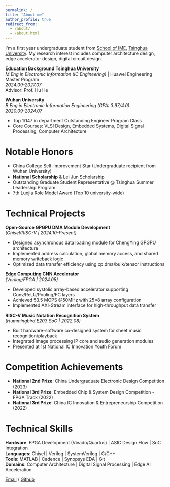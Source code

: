 ```yaml
---
permalink: /
title: "About me"
author_profile: true
redirect_from: 
  - /about/
  - /about.html
---
```


I'm a first year undergraduate student from [School of IME](https://www.ime.tsinghua.edu.cn/), [Tsinghua University](https://www.tsinghua.edu.cn/). My research interest includes computer architecture design, edge accelerator design, digital circuit design.

**Education Background**
 **Tsinghua University**  
*M.Eng in Electronic Information (IC Engineering)* | Huawei Engineering Master Program  
*2024.09-2027.07*  
Advisor: Prof. Hu He

 **Wuhan University**  
*B.Eng in Electronic Information Engineering (GPA: 3.97/4.0)*  
*2020.09-2024.07*  
- Top 1/147 in department  Outstanding Engineer Program Class  
- Core Courses: VLSI Design, Embedded Systems, Digital Signal Processing, Computer Architecture  

# Notable Honors
- China College Self-Improvement Star (Undergraduate recipient from Wuhan University)  
- **National Scholarship** & Lei Jun Scholarship  
- Outstanding Graduate Student Representative @ Tsinghua Summer Leadership Program  
- 7th Luojia Role Model Award (Top 10 university-wide)

# Technical Projects
 **Open-Source GPGPU DMA Module Development**  
*(Chisel/RISC-V | 2024.10-Present)*  
- Designed asynchronous data loading module for ChengYing GPGPU architecture  
- Implemented address calculation, global memory access, and shared memory writeback logic  
- Optimized data transfer efficiency using cp.dma/bulk/tensor instructions

 **Edge Computing CNN Accelerator**  
*(Verilog/FPGA | 2024.05)*  
- Developed systolic array-based accelerator supporting Conv/ReLU/Pooling/FC layers  
- Achieved 53.5 MOPS @50MHz with 25×8 array configuration  
- Implemented AXI-Stream interface for high-throughput data transfer

 **RISC-V Music Notation Recognition System**  
*(Hummingbird E203 SoC | 2022.08)*  
- Built hardware-software co-designed system for sheet music recognition/playback  
- Integrated image processing IP core and audio generation modules  
- Presented at 1st National IC Innovation Youth Forum

# Competition Achievements
- **National 2nd Prize**: China Undergraduate Electronic Design Competition (2023)  
- **National 3rd Prize**: Embedded Chip & System Design Competition - FPGA Track (2022)  
- **National 3rd Prize**: China IC Innovation & Entrepreneurship Competition (2022)

# Technical Skills
**Hardware**: FPGA Development (Vivado/Quartus) | ASIC Design Flow | SoC Integration  
**Languages**: Chisel | Verilog | SystemVerilog | C/C++  
**Tools**: MATLAB | Cadence | Synopsys EDA | Git  
**Domains**: Computer Architecture | Digital Signal Processing | Edge AI Acceleration

[Email](mailto:songxy24@mailstsinghua.edu.cn) / [Github](https://github.com/Futuresxy)
